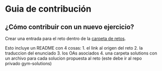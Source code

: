 # Guia de contribución

## ¿Cómo contribuir con un nuevo ejercicio?

Crear una entrada para el reto dentro de la [carpeta de retos](https://github.com/Laboratoria/gym/tree/main/exercises).

  Esto incluye un README con 4 cosas:
    1. el link al origen del reto
    2. la traduccion del enunciado
    3. los OAs asociados
    4. una carpeta solutions con un archivo para cada solucion propuesta al reto (este debe ir al repo privado gym-solutions)

